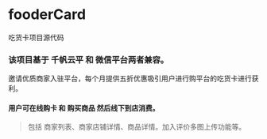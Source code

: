 # fooderCard
吃货卡项目源代码

### 该项目基于 千帆云平 和 微信平台两者兼容。

邀请优质商家入驻平台，每个月提供五折优惠吸引用户进行购平台的吃货卡进行获利。

#### 用户可在线购卡 和 购买商品 然后线下到店消费。

> 包括 商家列表、商家店铺详情、商品详情。加入评价多图上传功能等。
